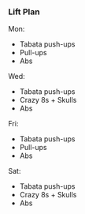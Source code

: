 ### Lift Plan
Mon:
* Tabata push-ups
* Pull-ups
* Abs

Wed:
* Tabata push-ups
* Crazy 8s + Skulls
* Abs

Fri:
* Tabata push-ups
* Pull-ups
* Abs

Sat:
* Tabata push-ups
* Crazy 8s + Skulls
* Abs
